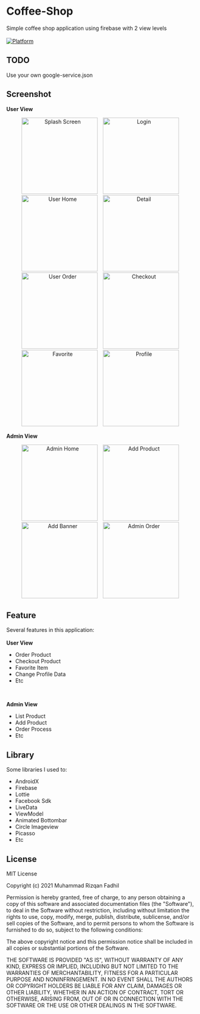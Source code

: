 # Coffee-Shop

Simple coffee shop application using firebase with 2 view levels <br><br>
[![Platform](https://img.shields.io/badge/platform-Android-green.svg)](http://developer.android.com/index.html)

## TODO
Use your own google-service.json

## Screenshot 
<b>User View</b>
<p align="center">
    <img src="/screenshot/Splashscreen.jpg"
        alt="Splash Screen"    
        style="margin-right: 10px;"    
        width="200" />
  <img src="/screenshot/Login.jpg"
        alt="Login"    
        style="margin-right: 10px;"    
        width="200" />
   <img src="/screenshot/User Home.jpg"
        alt="User Home"    
        style="margin-right: 10px;"    
        width="200" />
   <img src="/screenshot/Detail.jpg"
        alt="Detail"    
        style="margin-right: 10px;"    
        width="200" />
  <img src="/screenshot/User Order.jpg"
        alt="User Order"    
        style="margin-right: 10px;"    
        width="200" />
  <img src="/screenshot/Checkout.jpg"
        alt="Checkout"    
        style="margin-right: 10px;"    
        width="200" />
  <img src="/screenshot/Favorite.jpg"
        alt="Favorite"    
        style="margin-right: 10px;"    
        width="200" />
   <img src="/screenshot/User Profile.jpg"
        alt="Profile"    
        style="margin-right: 10px;"    
        width="200" />
</p>

<b>Admin View</b>
<p align="center">
    <img src="/screenshot/Admin Home.jpg"
        alt="Admin Home"    
        style="margin-right: 10px;"    
        width="200" />
  <img src="/screenshot/Add Product.jpg"
        alt="Add Product"    
        style="margin-right: 10px;"    
        width="200" />
  <img src="/screenshot/Add Banner.jpg"
        alt="Add Banner"    
        style="margin-right: 10px;"    
        width="200" />
  <img src="/screenshot/Admin Order.jpg"
        alt="Admin Order"    
        style="margin-right: 10px;"    
        width="200" />
</p>

## Feature
Several features in this application: <br><br>
<b>User View</b>
- Order Product
- Checkout Product
- Favorite Item 
- Change Profile Data
- Etc
<br>

<b>Admin View</b>
- List Product
- Add Product
- Order Process 
- Etc

## Library
Some libraries I used to:
- AndroidX
- Firebase
- Lottie
- Facebook Sdk
- LiveData
- ViewModel
- Animated Bottombar
- Circle Imageview
- Picasso
- Etc

## License
MIT License

Copyright (c) 2021 Muhammad Rizqan Fadhil

Permission is hereby granted, free of charge, to any person obtaining a copy
of this software and associated documentation files (the "Software"), to deal
in the Software without restriction, including without limitation the rights
to use, copy, modify, merge, publish, distribute, sublicense, and/or sell
copies of the Software, and to permit persons to whom the Software is
furnished to do so, subject to the following conditions:

The above copyright notice and this permission notice shall be included in all
copies or substantial portions of the Software.

THE SOFTWARE IS PROVIDED "AS IS", WITHOUT WARRANTY OF ANY KIND, EXPRESS OR
IMPLIED, INCLUDING BUT NOT LIMITED TO THE WARRANTIES OF MERCHANTABILITY,
FITNESS FOR A PARTICULAR PURPOSE AND NONINFRINGEMENT. IN NO EVENT SHALL THE
AUTHORS OR COPYRIGHT HOLDERS BE LIABLE FOR ANY CLAIM, DAMAGES OR OTHER
LIABILITY, WHETHER IN AN ACTION OF CONTRACT, TORT OR OTHERWISE, ARISING FROM,
OUT OF OR IN CONNECTION WITH THE SOFTWARE OR THE USE OR OTHER DEALINGS IN THE
SOFTWARE.
